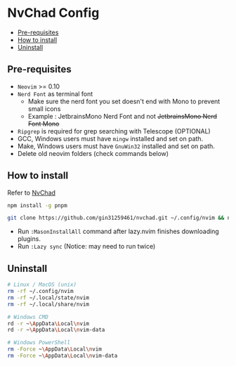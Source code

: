 # NvChad Config

<!-- toc -->

- [Pre-requisites](#pre-requisites)
- [How to install](#how-to-install)
- [Uninstall](#uninstall)

<!-- tocstop -->

## Pre-requisites

- `Neovim` >= 0.10
- `Nerd Font` as terminal font
  - Make sure the nerd font you set doesn't end with Mono to prevent small icons
  - Example : JetbrainsMono Nerd Font and not ~~JetbrainsMono Nerd Font Mono~~
- `Ripgrep` is required for grep searching with Telescope (OPTIONAL)
- GCC, Windows users must have `mingw` installed and set on path.
- Make, Windows users must have `GnuWin32` installed and set on path.
- Delete old neovim folders (check commands below)

## How to install

Refer to [NvChad](https://nvchad.com/docs/quickstart/install)

```bash
npm install -g pnpm

git clone https://github.com/gin31259461/nvchad.git ~/.config/nvim && nvim
```

- Run `:MasonInstallAll` command after lazy.nvim finishes downloading plugins.
- Run `:Lazy sync` (Notice: may need to run twice)

## Uninstall

```bash
# Linux / MacOS (unix)
rm -rf ~/.config/nvim
rm -rf ~/.local/state/nvim
rm -rf ~/.local/share/nvim

# Windows CMD
rd -r ~\AppData\Local\nvim
rd -r ~\AppData\Local\nvim-data

# Windows PowerShell
rm -Force ~\AppData\Local\nvim
rm -Force ~\AppData\Local\nvim-data
```

